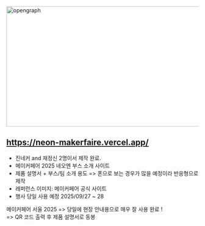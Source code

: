 
<img width="600" height="315" alt="opengraph" src="https://github.com/user-attachments/assets/97c1789c-a602-4722-8703-08fddd3bde83" />

## https://neon-makerfaire.vercel.app/

- 진네커 and 재정신 2명이서 제작 완료.
- 메이커페어 2025 네오엔 부스 소개 사이트
- 제품 설명서 + 부스/팀 소개 용도 => 폰으로 보는 경우가 많을 예정이라 반응형으로 제작 
- 레퍼런스 이미지: 메이커페어 공식 사이트
- 행사 당일 사용 예정 2025/09/27 ~ 28

메이커페어 서울 2025 
=> 당일에 현장 안내용으로 매우 잘 사용 완료 ! </br>
=> QR 코드 출력 후 제품 설명서로 동봉